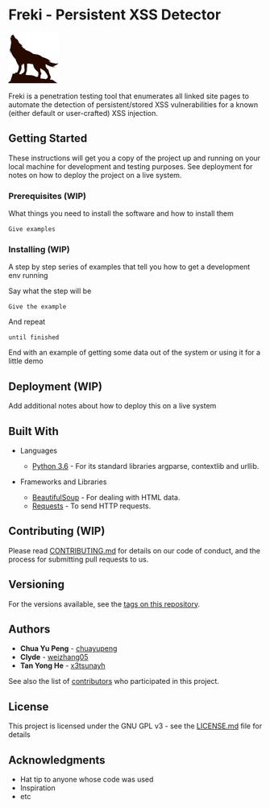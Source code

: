 # Freki - Persistent XSS Detector

<img style=display:inline-block src="https://raw.githubusercontent.com/chuayupeng/freki/master/freki.jpg" alt="drawing" height="100" width="100"/>

Freki is a penetration testing tool that enumerates all linked site pages to automate the detection of persistent/stored XSS vulnerabilities for a known (either default or user-crafted) XSS injection.

## Getting Started

These instructions will get you a copy of the project up and running on your local machine for development and testing purposes. See deployment for notes on how to deploy the project on a live system.

### Prerequisites (WIP)

What things you need to install the software and how to install them

```
Give examples
```

### Installing (WIP)

A step by step series of examples that tell you how to get a development env running

Say what the step will be

```
Give the example
```

And repeat

```
until finished
```

End with an example of getting some data out of the system or using it for a little demo


## Deployment (WIP)

Add additional notes about how to deploy this on a live system

## Built With

* Languages
    * [Python 3.6](https://www.python.org/) - For its standard libraries argparse, contextlib and urllib.

* Frameworks and Libraries
    * [BeautifulSoup](https://www.crummy.com/software/BeautifulSoup/bs4/doc/) - For dealing with HTML data.
    * [Requests](http://docs.python-requests.org/en/master/) - To send HTTP requests.


## Contributing (WIP)

Please read [CONTRIBUTING.md](https://gist.github.com/PurpleBooth/b24679402957c63ec426) for details on our code of conduct, and the process for submitting pull requests to us.

## Versioning

For the versions available, see the [tags on this repository](https://github.com/chuayupeng/freki/tags). 

## Authors

* **Chua Yu Peng** - [chuayupeng](https://github.com/chuayupeng)
* **Clyde** - [weizhang05](https://github.com/weizhang05)
* **Tan Yong He** - [x3tsunayh](https://github.com/x3tsunayh)

See also the list of [contributors](https://github.com/chuayupeng/freki/contributors) who participated in this project.

## License

This project is licensed under the GNU GPL v3 - see the [LICENSE.md](LICENSE.md) file for details

## Acknowledgments

* Hat tip to anyone whose code was used
* Inspiration
* etc